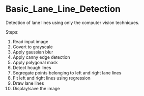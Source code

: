 # Basic_Lane_Line_Detection
Detection of lane lines using only the computer vision techniques.

Steps:
1. Read input image
2. Covert to grayscale
3. Apply gaussian blur
4. Apply canny edge detection
5. Apply polygonal mask
6. Detect hough lines
7. Segregate points belonging to left and right lane lines
8. Fit left and right lines using regression
9. Draw lane lines
10. Display/save the image
